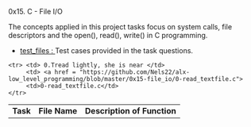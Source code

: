 0x15. C - File I/O

The concepts applied in this project tasks focus on system calls, file descriptors and the open(), read(), write() in C programming.

* <a href ="https://github.com/Nels22/alx-low_level_programming/tree/master/0x15-file_io/test_files">test_files : </a> 
  Test cases provided in the task questions.  
<table>
  <tr> <td> <b> Task </td> 
           <td> <b> File Name </td> 
           <td> <b> Description of Function  </td> </tr>

    <tr> <td> 0.Tread lightly, she is near </td>
         <td> <a href = "https://github.com/Nels22/alx-low_level_programming/blob/master/0x15-file_io/0-read_textfile.c">
         <td>0-read_textfile.c</td>
    </tr>



